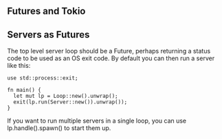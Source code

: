Futures and Tokio
---

Servers as Futures
--
The top level server loop should be a Future, perhaps returning a status code to be used as an OS exit code. By
default you can then run a server like this:

```
use std::process::exit;

fn main() {
  let mut lp = Loop::new().unwrap();
  exit(lp.run(Server::new()).unwrap());
}
```

If you want to run multiple servers in a single loop, you can use lp.handle().spawn() to start them up.
